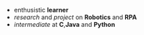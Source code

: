 * enthusistic **learner**
* _research_ and _project_ on **Robotics** and **RPA**
* _intermediate_ at __C__,__Java__ and __Python__
